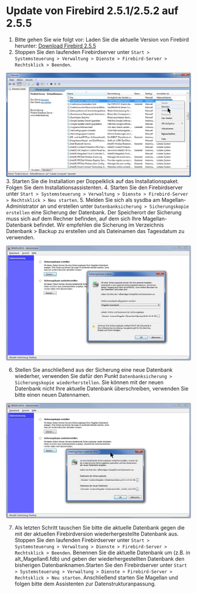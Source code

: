 # Update von Firebird 2.5.1/2.5.2 auf 2.5.5

1. Bitte gehen Sie wie folgt vor:
Laden Sie die aktuelle Version von Firebird herunter: [Download Firebird 2.5.5](ftp://ftp.stueber.de/pub/bin/de/magellan/v6/Firebird-2.5.5.26952_0_Win32.exe)
2. Stoppen Sie den laufenden Firebirdserver unter `Start > Systemsteuerung > Verwaltung > Dienste > Firebird-Server > Rechtsklick > Beenden`.

![Firebird-Server-Dienst stoppen](../assets/images/firebird_stop.jpg)
 3. Starten Sie die Installation per Doppelklick auf das Installationspaket. Folgen Sie dem Installationsassistenten.
 4. Starten Sie den Firebirdserver unter `Start > Systemsteuerung > Verwaltung > Dienste > Firebird-Server > Rechtsklick > Neu starten`.
 5. Melden Sie sich als sysdba am Magellan-Administrator an und erstellen unter `Datenbanksicherung > Sicherungskopie erstellen` eine Sicherung der Datenbank. Der Speicherort der Sicherung muss sich auf dem Rechner befinden, auf dem sich Ihre Magellan-Datenbank befindet. Wir empfehlen die Sicherung im Verzeichnis Datenbank > Backup zu erstellen und als Dateinamen das Tagesdatum zu verwenden.

![Datenbank sichern](../assets/images/db_sichern.jpg)

6. Stellen Sie anschließend aus der Sicherung eine neue Datenbank wiederher, verwenden Sie dafür den Punkt `Datenbanksicherung > Sicherungskopie wiederherstellen`. Sie können mit der neuen Datenbank nicht Ihre aktuelle Datenbank überschreiben, verwenden Sie bitte einen neuen Datennamen.

![](../assets/images/db_neu.jpg)

7. Als letzten Schritt tauschen Sie bitte die aktuelle Datenbank gegen die mit der aktuellen Firebirdversion wiederhergestellte Datenbank aus. Stoppen Sie den laufenden Firebirdserver unter `Start > Systemsteuerung > Verwaltung > Dienste > Firebird-Server > Rechtsklick > Beenden`. Benennen Sie die aktuelle Datenbank um (z.B. in alt_Magellan6.fdb) und geben der wiederhergestellten Datenbank den bisherigen Datenbanknamen.Starten Sie den Firebirdserver unter `Start > Systemsteuerung > Verwaltung > Dienste > Firebird-Server > Rechtsklick > Neu starten`. Anschließend starten Sie Magellan und folgen bitte dem Assistenten zur Datenstrukturanpassung.  
